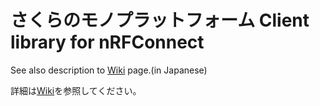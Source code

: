 # さくらのモノプラットフォーム Client library for nRFConnect

See also description to [Wiki](https://github.com/sakura-internet/sipf-lib_nrfconnect/wiki) page.(in Japanese)

詳細は[Wiki](https://github.com/sakura-internet/sipf-lib_nrfconnect/wiki)を参照してください。
